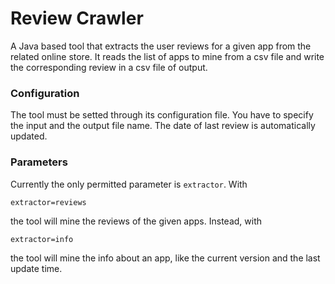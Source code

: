 # Review Crawler

A Java based tool that extracts the user reviews for a given app from the related online store. It reads the list of apps to mine from a csv file and write the corresponding review in a csv file of output.

### Configuration

The tool must be setted through its configuration file. You have to specify the input and the output file name. The date of last review is automatically updated.

### Parameters

Currently the only permitted parameter is `extractor`. With 

```
extractor=reviews
```

the tool will mine the reviews of the given apps. Instead, with

```
extractor=info
```

the tool will mine the info about an app, like the current version and the last update time.
